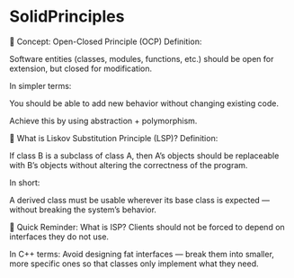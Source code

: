 # SolidPrinciples




🚀 Concept: Open-Closed Principle (OCP)
Definition:

Software entities (classes, modules, functions, etc.) should be open for extension, but closed for modification.

In simpler terms:

You should be able to add new behavior without changing existing code.

Achieve this by using abstraction + polymorphism.

🧠 What is Liskov Substitution Principle (LSP)?
Definition:

If class B is a subclass of class A, then A’s objects should be replaceable with B’s objects without altering the correctness of the program.

In short:

A derived class must be usable wherever its base class is expected — without breaking the system’s behavior.

🎯 Quick Reminder: What is ISP?
Clients should not be forced to depend on interfaces they do not use.

In C++ terms:
Avoid designing fat interfaces — break them into smaller, more specific ones so that classes only implement what they need.
